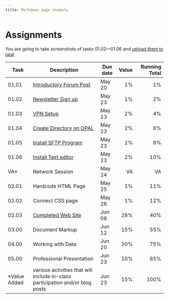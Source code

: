 ```yaml
---
title: Markdown page example
---
```


# Assignments

You are going to take screenshots of tasks 01.02&mdash;01.06 and [upload them to opal](https://opal.ils.unc.edu/~lblakej/task-screenshots/)

Task | Description | Due date | Value | Running Total
---  | ---         | ---       | --: | --:
01.01 | [Introductory Forum Post](docs/basics/basics-intro#task-0101)                       | May 20 | 1% |  1%
01.02 | [Newsletter Sign up](docs/basics/basics-intro#task-0102)                            | May 23 | 1% |  2%
01.03 | [VPN Setup](docs/basics/basics-intro#task-0103)                                     | May 23 | 2% |  4%
01.04 | [Create Directory on OPAL](docs/basics/command-line#task-0104-create-a-directory)   | May 23 | 2% |  6%
01.05 | [Install SFTP Program](docs/basics/sftp-editors#task-0105-install-an-sftp-tool)     | May 23 | 2% |  8%
01.06 | [Install Text editor](docs/basics/sftp-editors#task-0106-install-a-text-editor)     | May 23 | 2% | 10%
VA*    | Network Session                                                                    | May 24 |  VA | VA
02.01 | Hardcode HTML Page                                                                  | May 25 | 1% | 11%
02.02 | Connect CSS page                                                                    | May 26 | 1% | 12%   
02.03 | [Completed Web Site](docs/web-dev/web-checklist)                                    | Jun 06 | 28% | 40%
03.00 | Document Markup                                                                     | Jun 12 | 15% | 55%
04.00 | Working with Data                                                                   | Jun 20 | 20% | 75%
05.00 | Professional Presentation                                                           | Jun 23 | 10% | 85%
*Value Added | various activities that will include in-class participation and/or blog posts| Jun 23 | 15% | 100%
